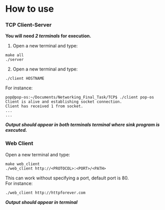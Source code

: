 # How to use
### TCP Client-Server
**You will need _2 terminals_ for execution.**
1. Open a new terminal and type:
```
make all
./server
```
2. Open a new terminal and type:
```
./client HOSTNAME
```
   For instance:
```
pop@pop-os:~/Documents/Networking_Final_Task/TCP$ ./client pop-os
Client is alive and establishing socket connection.
Client has received 1 from socket.
...
...
```
***Output should appear in both terminals terminal where sink program is executed.***
### Web Client
Open a new terminal and type:
```
make web_client
./web_client http://<PROTOCOL>:<PORT>/<PATH>
```
This can work without specifying a port, default port is 80.  
For instance:
```
./web_client http://httpforever.com
```
***Output should appear in terminal***
